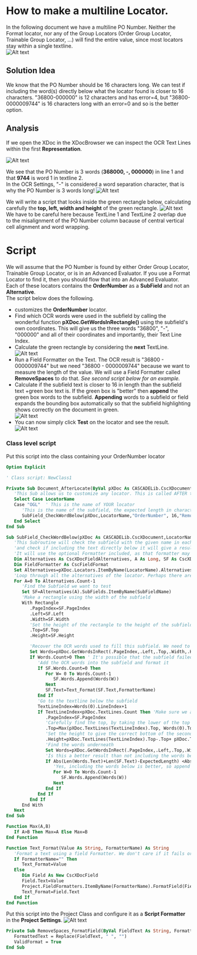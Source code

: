 # How to make a multiline Locator. 
In the following document we have a multiline PO Number. Neither the Format locator, nor any of the Group Locators (Order Group Locator, Trainable Group Locator, ...) will find the entire value, since most locators stay within a single textline.  
![Alt text](images/PONumber.png)  

## Solution Idea 
We know that the PO Number should be 16 characters long. We can test if including the word(s) directly below what the locator found is closer to 16 characters. "36800-000000" is 12 characters and has error=4, but "36800-0000009744" is 16 characters long with an error=0 and so is the better option.

## Analysis
If we open the XDoc in the XDocBrowser we can inspect the OCR Text Lines within the first **Representation**.

![Alt text](images/XDocBrowserTextLines.png)

We see that the PO Number is 3 words (**368000, -, 000000**) in line 1 and that **9744** is word 1 in textline 2.  
In the OCR Settings, "-" is considered a word separation character, that is why the PO Number is 3 words long!
![Alt text](images/Omnipage_WordSepCharacters.png)

We will write a script that looks inside the green rectangle below, calculating carefully the **top, left, width and height** of the green rectangle. 
![Alt text](images/greenrectangle.png)  
We have to be careful here because TextLine 1 and TextLine 2 overlap due to the misalignment of the PO Number column bacause of  central vertical cell alignment and  word wrapping.



# Script 
We will assume that the PO Number is found by either Order Group Locator, Trainable Group Locator, or is in an Advanced Evaluator. If you use a Format Locator to find it, then you should flow that into an Advanced Evaluator. Each of these locators contains the **OrderNumber** as a **SubField** and not an **Alternative**.  
The script below does the following.
* customizes the **OrderNumber** locator.
* Find which OCR words were used in the subfield by calling the wonderful function **pXDoc.GetWordsInRectangle()** using the subfield's own coordinates. This will give us the three words "36800", "-", "000000" and all of their coordinates and importantly, their Text Line Index.
* Calculate the green rectangle by considering the **next** TextLine.  
![Alt text](images/greenrectangle.png) 
* Run a Field Formatter on the Text. The OCR result is "36800 - 0000009744" but we need "36800 - 0000009744" because we want to measure the length of the value. We will use a Field Formatter called **RemoveSpaces** to do that. *See second script below for an example.*
* Calculate if the subfield text is closer to 16 in length than the subfield text +green box text is. If the green box is "better" then **append** the green box words to the subfield. **Appending** words to a subfield or field expands the bounding box automatically so that the subfield highlighting shows correctly on the document in green.  
![Alt text](images/HighlightedOrderNumber.png)  
* You can now simply click **Test** on the locator and see the result.
![Alt text](images/TestButton.png)  

### Class level script
Put this script into the class containing your OrderNumber locator
```vb
Option Explicit

' Class script: NewClass1

Private Sub Document_AfterLocate(ByVal pXDoc As CASCADELib.CscXDocument, ByVal LocatorName As String)
   'This Sub allows us to customize any locator. This is called AFTER the locator has run and gives us full control to edit the results of the locator however we want. It is compatible with the 'Test' button in the Locator Configuration.
   Select Case LocatorName
   Case "OGL"  ' This is the name of YOUR locator
      'This is the name of the subfield, the expected length in characters and the optional name of the field formatter used to clean the subfield.
      SubField_CheckWordBelow(pXDoc,LocatorName,"OrderNumber", 16,"RemoveSpaces")
   End Select
End Sub

Sub SubField_CheckWordBelow(pXDoc As CASCADELib.CscXDocument,LocatorName As String, SubFieldName As String, ExpectedLength As Long, FormatterName As String)
   'This Subroutine will check the subfield with the given name in each alternative in the locator
   'and check if including the text directly below it will give a result that is closer to ExpectedLength.
   'It will use the optional Formatter included, as that formatter may be needed to remove spaces or unnecessary characters
   Dim Alternatives As CscXDocFieldAlternatives, A As Long, SF As CscXDocSubField, Rectangle As New CscXDocField, Words As CscXDocWords, W As Long, TextLineIndex As Long
   Dim FieldFormatter As CscFieldFormat
   Set Alternatives=pXDoc.Locators.ItemByName(LocatorName).Alternatives
   'Loop through all the alternatives of the locator. Perhaps there are multiple results on the document
   For A=0 To Alternatives.Count-1
      'Find the Subfield we want to test
      Set SF=Alternatives(A).SubFields.ItemByName(SubFieldName)
      'Make a rectangle using the width of the subfield
      With Rectangle
         .PageIndex=SF.PageIndex
         .Left=SF.Left
         .Width=SF.Width
         'Set the height of the rectangle to the height of the subfield
         .Top=SF.Top
         .Height=SF.Height

         'Recover the OCR words used to fill this subfield. We need to find the OCR words, so we can get the line index, so we can look at the line below
         Set Words=pXDoc.GetWordsInRect(.PageIndex,.Left,.Top,.Width,.Height)
         If Words.Count>0 Then ' It's possible that the subfield failed to find anything, so nothing to do!
            'Add the OCR words into the subfield and format it
            If SF.Words.Count=0 Then
               For W= 0 To Words.Count-1
                  SF.Words.Append(Words(W))
               Next
               SF.Text=Text_Format(SF.Text,FormatterName)
            End If
            'Go to the textline below the subfield
            TextLineIndex=Words(0).LineIndex+1
            If TextLineIndex<pXDoc.TextLines.Count Then 'Make sure we are not on the last line of the document!!
               .PageIndex=SF.PageIndex
               'Carefully find the top, by taking the lower of the top of the next text line and the bottom of the current subfield, since textlines might be overlapping
               .Top=Max(pXDoc.TextLines(TextLineIndex).Top, Words(0).Top+Words(0).Height+1)
               'Set the height to give the correct bottom of the second text line
               .Height=pXDoc.TextLines(TextLineIndex).Top-.Top+ pXDoc.TextLines(TextLineIndex).Height-1
               'Find the words underneath
               Set Words=pXDoc.GetWordsInRect(.PageIndex,.Left,.Top,.Width,.Height)
               'Is this a better result than not including the words below
               If Abs(Len(Words.Text)+Len(SF.Text)-ExpectedLength) <Abs(Len(SF.Text)-ExpectedLength) Then
                  'Yes, including the words below is better, so append the words - this also will highlight the words in green in Validation
                  For W=0 To Words.Count-1
                     SF.Words.Append(Words(W))
                  Next
               End If
            End If
         End If
      End With
   Next
End Sub

Function Max(A,B)
   If A>B Then Max=A Else Max=B
End Function

Function Text_Format(Value As String, FormatterName) As String
   'Format a text using a field Formatter. We don't care if it fails or not.
   If FormatterName="" Then
      Text_Format=Value
   Else
      Dim Field As New CscXDocField
      Field.Text=Value
      Project.FieldFormatters.ItemByName(FormatterName).FormatField(Field)
      Text_Format=Field.Text
   End If
End Function
```
Put this script into the Project Class and configure it as a **Script Formatter** in the **Project Settings**.
![Alt text](images/ScriptFormatterConfig.png)
```vb
Private Sub RemoveSpaces_FormatField(ByVal FieldText As String, FormattedText As String, ErrDescription As String, ValidFormat As Boolean)
   FormattedText = Replace(FieldText, " ", "")
   ValidFormat = True
End Sub
```
